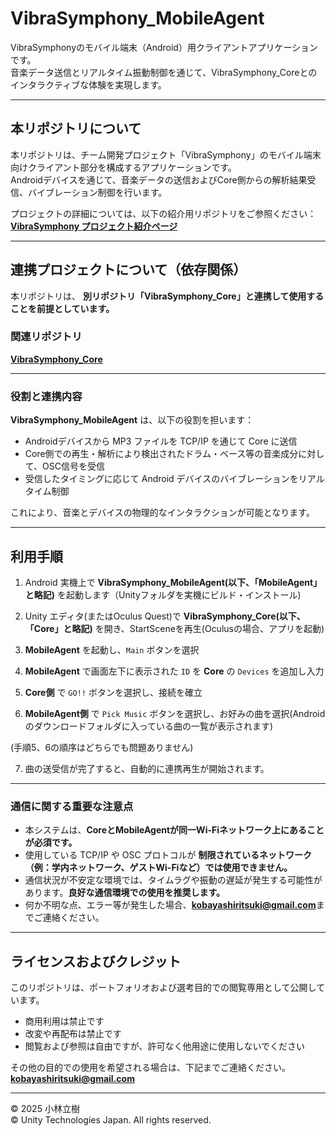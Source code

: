 # VibraSymphony_MobileAgent
VibraSymphonyのモバイル端末（Android）用クライアントアプリケーションです。  
音楽データ送信とリアルタイム振動制御を通じて、VibraSymphony_Coreとのインタラクティブな体験を実現します。

---

## 本リポジトリについて

本リポジトリは、チーム開発プロジェクト「VibraSymphony」のモバイル端末向けクライアント部分を構成するアプリケーションです。  
Androidデバイスを通じて、音楽データの送信およびCore側からの解析結果受信、バイブレーション制御を行います。

プロジェクトの詳細については、以下の紹介用リポジトリをご参照ください：  
**[VibraSymphony プロジェクト紹介ページ](https://github.com/rickyKunn/VibraSymphony_Description)**

---

## 連携プロジェクトについて（依存関係）

本リポジトリは、 **別リポジトリ「VibraSymphony_Core」と連携して使用することを前提としています。**

### 関連リポジトリ

**[VibraSymphony_Core](https://github.com/rickyKunn/VibraSymphony_Core)**

---

### 役割と連携内容

**VibraSymphony_MobileAgent** は、以下の役割を担います：

- Androidデバイスから MP3 ファイルを TCP/IP を通じて Core に送信
- Core側での再生・解析により検出されたドラム・ベース等の音楽成分に対して、OSC信号を受信
- 受信したタイミングに応じて Android デバイスのバイブレーションをリアルタイム制御

これにより、音楽とデバイスの物理的なインタラクションが可能となります。

---

## 利用手順

1. Android 実機上で **VibraSymphony_MobileAgent(以下、「MobileAgent」と略記)** を起動します（Unityフォルダを実機にビルド・インストール)

2. Unity エディタ(またはOculus Quest)で **VibraSymphony_Core(以下、「Core」と略記)** を開き、StartSceneを再生(Oculusの場合、アプリを起動)

3. **MobileAgent** を起動し、`Main` ボタンを選択

4. **MobileAgent** で画面左下に表示された `ID` を **Core** の `Devices` を追加し入力

5. **Core側** で `GO!!` ボタンを選択し、接続を確立

6. **MobileAgent側** で `Pick Music` ボタンを選択し、お好みの曲を選択(Androidのダウンロードフォルダに入っている曲の一覧が表示されます)

(手順5、6の順序はどちらでも問題ありません)

7. 曲の送受信が完了すると、自動的に連携再生が開始されます。

---

### 通信に関する重要な注意点

- 本システムは、**CoreとMobileAgentが同一Wi-Fiネットワーク上にあることが必須です。**
- 使用している TCP/IP や OSC プロトコルが **制限されているネットワーク（例：学内ネットワーク、ゲストWi-Fiなど）では使用できません。**
- 通信状況が不安定な環境では、タイムラグや振動の遅延が発生する可能性があります。**良好な通信環境での使用を推奨します。**
- 何か不明な点、エラー等が発生した場合、**kobayashiritsuki@gmail.com**までご連絡ください。

---

## ライセンスおよびクレジット

このリポジトリは、ポートフォリオおよび選考目的での閲覧専用として公開しています。

- 商用利用は禁止です  
- 改変や再配布は禁止です  
- 閲覧および参照は自由ですが、許可なく他用途に使用しないでください

その他の目的での使用を希望される場合は、下記までご連絡ください。  
**kobayashiritsuki@gmail.com**

---

© 2025 小林立樹  
© Unity Technologies Japan. All rights reserved.
